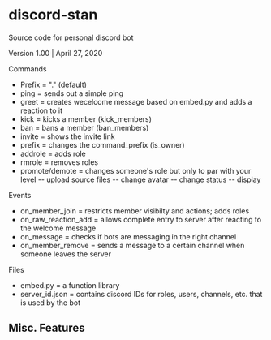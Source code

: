 # discord-stan
Source code for personal discord bot

Version 1.00 | April 27, 2020

Commands
- Prefix = "." (default)
- ping = sends out a simple ping
- greet = creates wecelcome message based on embed.py and adds a reaction to it
- kick = kicks a member (kick_members)
- ban = bans a member (ban_members)
- invite = shows the invite link 
- prefix = changes the command_prefix (is_owner)
- addrole = adds role
- rmrole = removes roles
- promote/demote = changes someone's role but only to par with your level
-- upload source files
-- change avatar 
-- change status
-- display 


Events
- on_member_join = restricts member visibilty and actions; adds roles
- on_raw_reaction_add = allows complete entry to server after reacting to the welcome message
- on_message = checks if bots are messaging in the right channel
- on_member_remove = sends a message to a certain channel when someone leaves the server

Files
- embed.py = a function library
- server_id.json = contains discord IDs for roles, users, channels, etc. that is used by the bot

Misc. Features
--